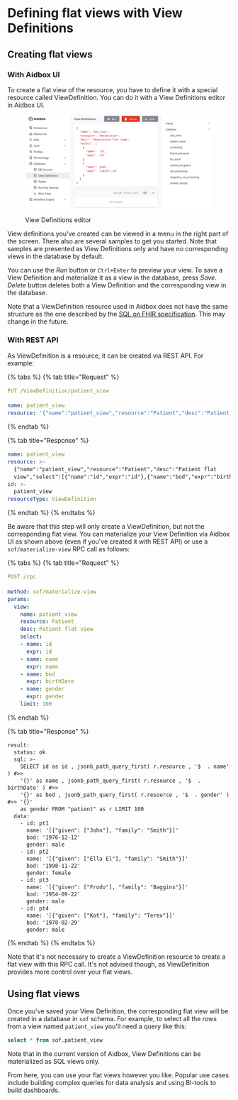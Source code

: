 # Defining flat views with View Definitions

## Creating flat views

### With Aidbox UI

To create a flat view of the resource, you have to define it with a special resource called ViewDefinition. You can do it with a View Definitions editor in Aidbox UI.

<figure><img src="../../.gitbook/assets/image (97).png" alt=""><figcaption><p>View Definitions editor</p></figcaption></figure>

View definitions you've created can be viewed in a menu in the right part of the screen. There also are several samples to get you started. Note that samples are presented as View Definitions only and have no corresponding views in the database by default.

You can use the _Run_ button or `Ctrl+Enter` to preview your view. To save a View Definition and materialize it as a view in the database, press _Save_. _Delete_ button deletes both a View Definition and the corresponding view in the database.

Note that a ViewDefinition resource used in Aidbox does not have the same structure as the one described by the [SQL on FHIR specification](https://build.fhir.org/ig/FHIR/sql-on-fhir-v2/StructureDefinition-ViewDefinition.html). This may change in the future.

### With REST API

As ViewDefinition is a resource, it can be created via REST API. For example:

{% tabs %}
{% tab title="Request" %}
```yaml
PUT /ViewDefinition/patient_view

name: patient_view
resource: '{"name":"patient_view","resource":"Patient","desc":"Patient flat view","select":[{"name":"id","expr":"id"},{"name":"bod","expr":"birthDate"},{"name":"gender","expr":"gender"}]}'
```
{% endtab %}

{% tab title="Response" %}
```yaml
name: patient_view
resource: >-
  {"name":"patient_view","resource":"Patient","desc":"Patient flat
  view","select":[{"name":"id","expr":"id"},{"name":"bod","expr":"birthDate"},{"name":"gender","expr":"gender"}]}
id: >-
  patient_view
resourceType: ViewDefinition
```
{% endtab %}
{% endtabs %}

Be aware that this step will only create a ViewDefinition, but not the corresponding flat view. You can materialize your View Definition via Aidbox UI as shown above (even if you've created it with REST API) or use a `sof/materialize-view` RPC call as follows:

{% tabs %}
{% tab title="Request" %}
```yaml
POST /rpc

method: sof/materialize-view
params:
  view:
    name: patient_view
    resource: Patient
    desc: Patient flat view
    select:
    - name: id
      expr: id
    - name: name
      expr: name
    - name: bod
      expr: birthDate
    - name: gender
      expr: gender
    limit: 100
```
{% endtab %}

{% tab title="Response" %}
```
result:
  status: ok
  sql: >-
    SELECT id as id , jsonb_path_query_first( r.resource , '$  . name' ) #>>
    '{}' as name , jsonb_path_query_first( r.resource , '$  . birthDate' ) #>>
    '{}' as bod , jsonb_path_query_first( r.resource , '$  . gender' ) #>> '{}'
    as gender FROM "patient" as r LIMIT 100
  data:
    - id: pt1
      name: '[{"given": ["John"], "family": "Smith"}]'
      bod: '1976-12-12'
      gender: male
    - id: pt2
      name: '[{"given": ["Ella El"], "family": "Smith"}]'
      bod: '1998-11-22'
      gender: female
    - id: pt3
      name: '[{"given": ["Frodo"], "family": "Baggins"}]'
      bod: '1954-09-22'
      gender: male
    - id: pt4
      name: '[{"given": ["Kot"], "family": "Terex"}]'
      bod: '1978-02-29'
      gender: male
```
{% endtab %}
{% endtabs %}

Note that it's not necessary to create a ViewDefinition resource to create a flat view with this RPC call. It's not advised though, as ViewDefinition provides more control over your flat views.

## Using flat views

Once you've saved your View Definition, the corresponding flat view will be created in a database in `sof` schema. For example, to select all the rows from a view named `patient_view` you'll need a query like this:

```sql
select * from sof.patient_view
```

Note that in the current version of Aidbox, View Definitions can be materialized as SQL views only.

From here, you can use your flat views however you like. Popular use cases include building complex queries for data analysis and using BI-tools to build dashboards.
